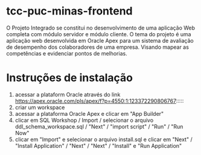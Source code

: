 # tcc-puc-minas-frontend
O Projeto Integrado se constitui no desenvolvimento de uma aplicação Web completa com módulo servidor e módulo cliente. O tema do projeto é uma aplicação web desenvolvida em Oracle Apex para um sistema de avaliação de desempenho dos colaboradores de uma empresa. Visando mapear as competências e evidenciar pontos de melhorias.

# Instruções de instalação
1) acessar a plataform Oracle através do link https://apex.oracle.com/pls/apex/f?p=4550:1:123372290806767:::::
2) criar um workspace
3) acessar a plataforma Oracle Apex e clicar em "App Builder"
4) clicar em SQL Workshop / Import / selecionar o arquivo ddl_schema_workspace.sql / "Next" / "import script" / "Run" / "Run Now" 
5) clicar em "Import" e selecionar o arquivo install.sql e clicar em "Next" / "Install Application" / "Next" / "Next" / "Install" e "Run Application"

